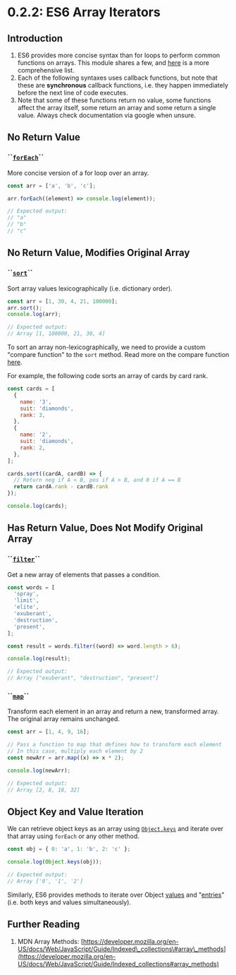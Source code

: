 # 0.2.2: ES6 Array Iterators

## Introduction

1. ES6 provides more concise syntax than for loops to perform common functions on arrays. This module shares a few, and [here](https://developer.mozilla.org/en-US/docs/Web/JavaScript/Reference/Global_Objects/Array) is a more comprehensive list.
2. Each of the following syntaxes uses callback functions, but note that these are **synchronous** callback functions, i.e. they happen immediately before the next line of code executes.
3. Note that some of these functions return no value, some functions affect the array itself, some return an array and some return a single value. Always check documentation via google when unsure.

## No Return Value

### \`\`[`forEach`](https://developer.mozilla.org/en-US/docs/Web/JavaScript/Reference/Global_Objects/Array/forEach)\`\`

More concise version of a for loop over an array.

```javascript
const arr = ['a', 'b', 'c'];

arr.forEach((element) => console.log(element));

// Expected output:
// "a"
// "b"
// "c"
```

## No Return Value, Modifies Original Array

### \`\`[`sort`](https://developer.mozilla.org/en-US/docs/Web/JavaScript/Reference/Global_Objects/Array/sort)\`\`

Sort array values lexicographically \(i.e. dictionary order\).

```javascript
const arr = [1, 30, 4, 21, 100000];
arr.sort();
console.log(arr);

// Expected output:
// Array [1, 100000, 21, 30, 4]
```

To sort an array non-lexicographically, we need to provide a custom "compare function" to the `sort` method. Read more on the compare function [here](https://developer.mozilla.org/en-US/docs/Web/JavaScript/Reference/Global_Objects/Array/sort).

For example, the following code sorts an array of cards by card rank.

```javascript
const cards = [
  {
    name: '3',
    suit: 'diamonds',
    rank: 3,
  },
  {
    name: '2',
    suit: 'diamonds',
    rank: 2,
  },
];

cards.sort((cardA, cardB) => {
  // Return neg if A < B, pos if A > B, and 0 if A == B
  return cardA.rank - cardB.rank
});

console.log(cards);
```

## Has Return Value, Does Not Modify Original Array

### \`\`[`filter`](https://developer.mozilla.org/en-US/docs/Web/JavaScript/Reference/Global_Objects/Array/filter)\`\`

Get a new array of elements that passes a condition.

```javascript
const words = [
  'spray',
  'limit',
  'elite',
  'exuberant',
  'destruction',
  'present',
];

const result = words.filter((word) => word.length > 6);

console.log(result);

// Expected output:
// Array ["exuberant", "destruction", "present"]
```

### \`\`[`map`](https://developer.mozilla.org/en-US/docs/Web/JavaScript/Reference/Global_Objects/Array/map)\`\`

Transform each element in an array and return a new, transformed array. The original array remains unchanged.

```javascript
const arr = [1, 4, 9, 16];

// Pass a function to map that defines how to transform each element
// In this case, multiply each element by 2
const newArr = arr.map((x) => x * 2);

console.log(newArr);

// Expected output:
// Array [2, 8, 18, 32]
```

## Object Key and Value Iteration

We can retrieve object keys as an array using [`Object.keys`](https://developer.mozilla.org/en-US/docs/Web/JavaScript/Reference/Global_Objects/Object/keys) and iterate over that array using `forEach` or any other method.

```javascript
const obj = { 0: 'a', 1: 'b', 2: 'c' };

console.log(Object.keys(obj));

// Expected output:
// Array ['0', '1', '2']
```

Similarly, ES6 provides methods to iterate over Object [values](https://developer.mozilla.org/en-US/docs/Web/JavaScript/Reference/Global_objects/Object/values) and "[entries](https://developer.mozilla.org/en-US/docs/Web/JavaScript/Reference/Global_Objects/Object/entries)" \(i.e. both keys and values simultaneously\).

## Further Reading

1. MDN Array Methods: [https://developer.mozilla.org/en-US/docs/Web/JavaScript/Guide/Indexed\_collections\#array\_methods](https://developer.mozilla.org/en-US/docs/Web/JavaScript/Guide/Indexed_collections#array_methods)

